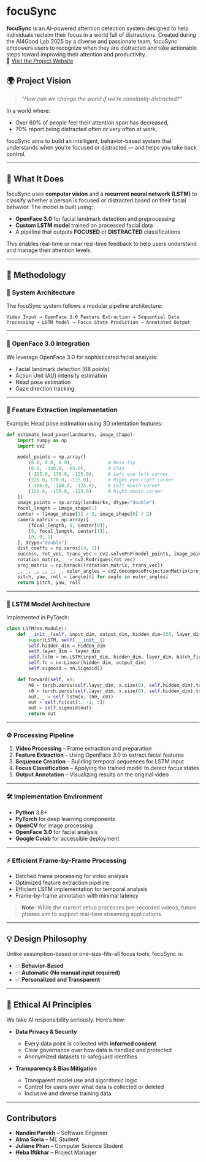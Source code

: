 # focuSync

**focuSync** is an AI-powered attention detection system designed to help individuals reclaim their focus in a world full of distractions. Created during the AI4Good Lab 2025 by a diverse and passionate team, focuSync empowers users to recognize when they are distracted and take actionable steps toward improving their attention and productivity.  
🔗 [Visit the Project Website](https://almasoriaw.github.io/focuSync-website/index.html)

## 🌍 Project Vision

> *"How can we change the world if we’re constantly distracted?"*

In a world where:
- Over 60% of people feel their attention span has decreased,
- 70% report being distracted often or very often at work,

focuSync aims to build an intelligent, behavior-based system that understands when you're focused or distracted — and helps you take back control.

---

## 🧠 What It Does

focuSync uses **computer vision** and a **recurrent neural network (LSTM)** to classify whether a person is focused or distracted based on their facial behavior. The model is built using:

- **OpenFace 3.0** for facial landmark detection and preprocessing
- **Custom LSTM model** trained on processed facial data
- A pipeline that outputs **FOCUSED** or **DISTRACTED** classifications

This enables real-time or near real-time feedback to help users understand and manage their attention levels.

---

## 🔬 Methodology

### 📐 System Architecture

The focuSync system follows a modular pipeline architecture:

```
Video Input → OpenFace 3.0 Feature Extraction → Sequential Data Processing → LSTM Model → Focus State Prediction → Annotated Output
```

---

### 🧊 OpenFace 3.0 Integration

We leverage OpenFace 3.0 for sophisticated facial analysis:

- Facial landmark detection (68 points)
- Action Unit (AU) intensity estimation
- Head pose estimation
- Gaze direction tracking

---

### 🧪 Feature Extraction Implementation

Example: Head pose estimation using 3D orientation features:

```python
def estimate_head_pose(landmarks, image_shape):
    import numpy as np
    import cv2

    model_points = np.array([
        (0.0, 0.0, 0.0),             # Nose tip
        (0.0, -330.0, -65.0),        # Chin
        (-225.0, 170.0, -135.0),     # Left eye left corner
        (225.0, 170.0, -135.0),      # Right eye right corner
        (-150.0, -150.0, -125.0),    # Left mouth corner
        (150.0, -150.0, -125.0)      # Right mouth corner
    ])
    image_points = np.array(landmarks, dtype="double")
    focal_length = image_shape[1]
    center = (image_shape[1] / 2, image_shape[0] / 2)
    camera_matrix = np.array([
        [focal_length, 0, center[0]],
        [0, focal_length, center[1]],
        [0, 0, 1]
    ], dtype="double")
    dist_coeffs = np.zeros((4, 1))
    success, rot_vec, trans_vec = cv2.solvePnP(model_points, image_points, camera_matrix, dist_coeffs)
    rotation_matrix, _ = cv2.Rodrigues(rot_vec)
    proj_matrix = np.hstack((rotation_matrix, trans_vec))
    _, _, _, _, _, _, euler_angles = cv2.decomposeProjectionMatrix(proj_matrix)
    pitch, yaw, roll = [angle[0] for angle in euler_angles]
    return pitch, yaw, roll
```

---

### 🔄 LSTM Model Architecture

Implemented in PyTorch:

```python
class LSTM(nn.Module):
    def __init__(self, input_dim, output_dim, hidden_dim=256, layer_dim=2, dropout=0.2):
        super(LSTM, self).__init__()
        self.hidden_dim = hidden_dim
        self.layer_dim = layer_dim
        self.lstm = nn.LSTM(input_dim, hidden_dim, layer_dim, batch_first=True, dropout=dropout)
        self.fc = nn.Linear(hidden_dim, output_dim)
        self.sigmoid = nn.Sigmoid()

    def forward(self, x):
        h0 = torch.zeros(self.layer_dim, x.size(0), self.hidden_dim).to(x.device)
        c0 = torch.zeros(self.layer_dim, x.size(0), self.hidden_dim).to(x.device)
        out, _ = self.lstm(x, (h0, c0))
        out = self.fc(out[:, -1, :])
        out = self.sigmoid(out)
        return out
```

---

### ⚙️ Processing Pipeline

1. **Video Processing** – Frame extraction and preparation  
2. **Feature Extraction** – Using OpenFace 3.0 to extract facial features  
3. **Sequence Creation** – Building temporal sequences for LSTM input  
4. **Focus Classification** – Applying the trained model to detect focus states  
5. **Output Annotation** – Visualizing results on the original video  

---

### 🛠️ Implementation Environment

- **Python** 3.8+
- **PyTorch** for deep learning components
- **OpenCV** for image processing
- **OpenFace 3.0** for facial analysis
- **Google Colab** for accessible deployment

---

### ⚡ Efficient Frame-by-Frame Processing

- Batched frame processing for video analysis
- Optimized feature extraction pipeline
- Efficient LSTM implementation for temporal analysis
- Frame-by-frame annotation with minimal latency

> **Note:** While the current setup processes pre-recorded videos, future phases aim to support real-time streaming applications.

---

## 💡 Design Philosophy

Unlike assumption-based or one-size-fits-all focus tools, focuSync is:
- ✅ **Behavior-Based**
- ✅ **Automatic (No manual input required)**
- ✅ **Personalized and Transparent**

---

## 🔐 Ethical AI Principles

We take AI responsibility seriously. Here’s how:

- **Data Privacy & Security**
  - Every data point is collected with **informed consent**
  - Clear governance over how data is handled and protected
  - Anonymized datasets to safeguard identities

- **Transparency & Bias Mitigation**
  - Transparent model use and algorithmic logic
  - Control for users over what data is collected or deleted
  - Inclusive and diverse training data

---

## Contributors

- **Nandini Parekh** – Software Engineer  
- **Alma Soria** – ML Student  
- **Juliane Phan** – Computer Science Student  
- **Heba Iftikhar** – Project Manager
